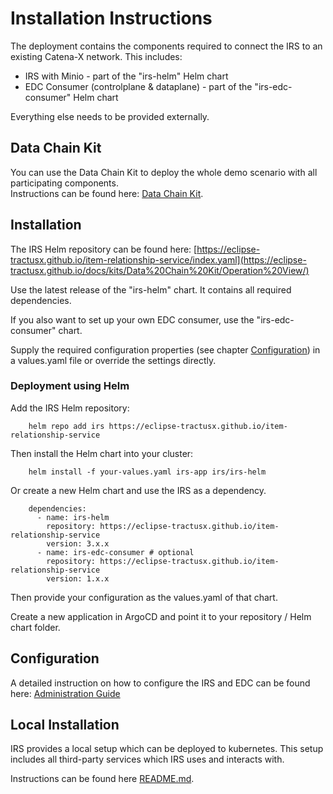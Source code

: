 # Installation Instructions

The deployment contains the components required to connect the IRS to an existing Catena-X network. This includes:

- IRS with Minio - part of the "irs-helm" Helm chart
- EDC Consumer (controlplane & dataplane) - part of the "irs-edc-consumer" Helm chart

Everything else needs to be provided externally.

## Data Chain Kit

You can use the Data Chain Kit to deploy the whole demo scenario with all participating components.  
Instructions can be found here: [Data Chain Kit](https://eclipse-tractusx.github.io/docs/kits/Data%20Chain%20Kit/Operation%20View/).

## Installation

The IRS Helm repository can be found here: [https://eclipse-tractusx.github.io/item-relationship-service/index.yaml](https://eclipse-tractusx.github.io/docs/kits/Data%20Chain%20Kit/Operation%20View/)

Use the latest release of the "irs-helm" chart.
It contains all required dependencies.

If you also want to set up your own EDC consumer, use the "irs-edc-consumer" chart.

Supply the required configuration properties (see chapter [Configuration](#configuration)) in a values.yaml file or
override the settings directly.

### Deployment using Helm

Add the IRS Helm repository:

```(shell)
    helm repo add irs https://eclipse-tractusx.github.io/item-relationship-service
```

Then install the Helm chart into your cluster:

```(shell)
    helm install -f your-values.yaml irs-app irs/irs-helm
```

Or create a new Helm chart and use the IRS as a dependency.

```(yaml)
    dependencies:
      - name: irs-helm
        repository: https://eclipse-tractusx.github.io/item-relationship-service
        version: 3.x.x
      - name: irs-edc-consumer # optional
        repository: https://eclipse-tractusx.github.io/item-relationship-service
        version: 1.x.x
```

Then provide your configuration as the values.yaml of that chart.

Create a new application in ArgoCD and point it to your repository / Helm chart folder.

## Configuration

A detailed instruction on how to configure the IRS and EDC can be found here: [Administration Guide](https://eclipse-tractusx.github.io/item-relationship-service/docs/administration/administration-guide.html)

## Local Installation
IRS provides a local setup which can be deployed to kubernetes.
This setup includes all third-party services which IRS uses and interacts with.

Instructions can be found here [README.md](https://github.com/eclipse-tractusx/item-relationship-service/blob/main/local/full-irs/README.md).